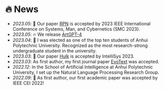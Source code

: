 # 🔥 News
- *2023.05*: 🎉 Our paper [RPN](https://arxiv.org/abs/2212.05961) is accepted by 2023 IEEE International Conference on Systems, Man, and Cybernetics (SMC 2023).
- *2023.05*: 🔥 We release [ArtGPT-4](https://huggingface.co/Tyrannosaurus/ArtGPT-4)
- *2023.04*: 🎉 I was elected as one of the top ten students of Anhui Polytechnic University. Recognized as the most research-strong undergraduate student in the university.
- *2023.03*: 🎉 Our paper [Hulk](https://arxiv.org/abs/2302.13741) is accepted by IntelliSys 2023.
- *2023.03*: As first author, my first journal paper [EvoText](https://www.mdpi.com/2076-3417/13/8/4758) was accepted.
- *2022.12*: In the School of Artificial Intelligence at Anhui Polytechnic University, I set up the Natural Language Processing Research Group.
- *2022.09*: 🎉 As first author, our first academic paper was accepted by IEEE CEI 2022!
